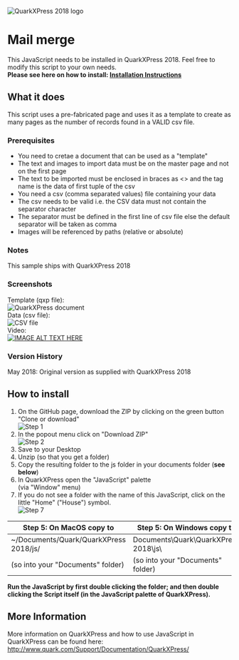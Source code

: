 ![QuarkXPress 2018 logo](http://www.quarkforums.com/resources/git/githeader.jpg)
# Mail merge
This JavaScript needs to be installed in QuarkXPress 2018. Feel free to modify this script to your own needs.  
**Please see here on how to install: [**Installation Instructions**](#howinstall)**
## What it does
This script uses a pre-fabricated page and uses it as a template to create as many pages as the number of records found in a VALID csv file.
### Prerequisites
- You need to cretae a document that can be used as a "template"
- The text and images to import data must be on the master page and not on the first page
- The text to be imported must be enclosed in braces as <<tagname>> and the tag name is the data of first tuple of the csv
- You need a csv (comma separated values) file containing your data
- The csv needs to be valid i.e. the CSV data must not contain the separator character
- The separator must be defined in the first line of csv file else the default separator will be taken as comma
- Images will be referenced by paths (relative or absolute)

### Notes
This sample ships with QuarkXPress 2018
### Screenshots
Template (qxp file):  
![QuarkXPress document](http://www.quarkforums.com/resources/git/md_images/mailmerge3.png)  
Data (csv file):     
![CSV file](http://www.quarkforums.com/resources/git/md_images/mailmerge2.png)  
Video:  
[![IMAGE ALT TEXT HERE](http://img.youtube.com/vi/Z5olohxEasg/0.jpg)](http://www.youtube.com/watch?v=Z5olohxEasg)  

### Version History  
May 2018: Original version as supplied with QuarkXPress 2018
## <a name="howinstall"></a>How to install
1. On the GitHub page, download the ZIP by clicking on the green button "Clone or download"  
![Step 1](http://www.quarkforums.com/resources/git/install_images/step1.png)
2. In the popout menu click on "Download ZIP"  
![Step 2](http://www.quarkforums.com/resources/git/install_images/step2.png)
3. Save to your Desktop
4. Unzip (so that you get a folder)
5. Copy the resulting folder to the js folder in your documents folder (**see below**)
6. In QuarkXPress open the "JavaScript" palette  
(via "Window" menu)
7. If you do not see a folder with the name of this JavaScript, click on the little "Home" ("House") symbol.  
![Step 7](http://www.quarkforums.com/resources/git/install_images/step7.png)

Step 5: On MacOS copy to|Step 5: On Windows copy to
---|---
~/Documents/Quark/QuarkXPress 2018/js/|Documents\Quark\QuarkXPress 2018\js\
(so into your "Documents" folder)|(so into your "Documents" folder)

**Run the JavaScript by first double clicking the folder; and then double clicking the Script itself (in the JavaScript palette of QuarkXPress).**

## More Information
More information on QuarkXPress and how to use JavaScript in QuarkXPress can be found here:  
<http://www.quark.com/Support/Documentation/QuarkXPress/>
